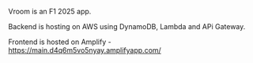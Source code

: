 Vroom is an F1 2025 app. 

Backend is hosting on AWS using DynamoDB, Lambda and APi Gateway. 

Frontend is hosted on Amplify - https://main.d4q6m5vo5nyay.amplifyapp.com/
